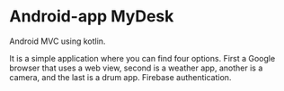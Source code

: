 # Android-app   MyDesk
Android MVC using kotlin. 


It is a simple application where you can find four options. First a Google browser that uses a web view, second is a weather app, another is a camera, and the last is a drum app. Firebase authentication.
